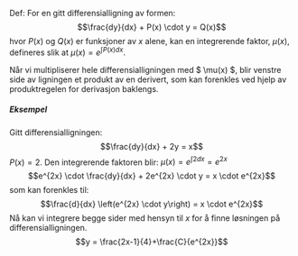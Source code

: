 Def:
For en gitt differensialligning av formen:
$$\frac{dy}{dx} + P(x) \cdot y = Q(x)$$
hvor $P(x)$ og $Q(x)$ er funksjoner av $x$ alene, kan en integrerende faktor, $\mu(x)$, defineres slik at $\mu(x) = e^{\int P(x)dx}$.

Når vi multipliserer hele differensialligningen med $ \mu(x) $, blir venstre side av ligningen et produkt av en derivert, som kan forenkles ved hjelp av produktregelen for derivasjon baklengs.

##### Eksempel
Gitt differensialligningen:
$$\frac{dy}{dx} + 2y = x$$
$P(x) = 2$. Den integrerende faktoren blir: $\mu(x) = e^{\int 2dx} = e^{2x}$
$$e^{2x} \cdot \frac{dy}{dx}  + 2e^{2x} \cdot y = x \cdot e^{2x}$$
som kan forenkles til:
$$\frac{d}{dx}  \left(e^{2x} \cdot y\right) = x \cdot e^{2x}$$
Nå kan vi integrere begge sider med hensyn til $x$ for å finne løsningen på differensialligningen.
$$y = \frac{2x-1}{4}+\frac{C}{e^{2x}}$$